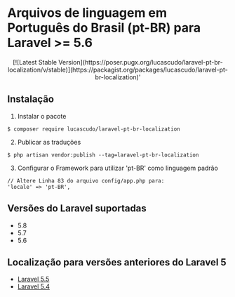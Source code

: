 # Arquivos de linguagem em Português do Brasil (pt-BR) para Laravel >= 5.6

<p align="center">
[![Latest Stable Version](https://poser.pugx.org/lucascudo/laravel-pt-br-localization/v/stable)](https://packagist.org/packages/lucascudo/laravel-pt-br-localization)'
</p>

## Instalação

1. Instalar o pacote
  ```shell
  $ composer require lucascudo/laravel-pt-br-localization
  ```
2. Publicar as traduções
  ```shell
  $ php artisan vendor:publish --tag=laravel-pt-br-localization
  ```
3. Configurar o Framework para utilizar 'pt-BR' como linguagem padrão
  ```
  // Altere Linha 83 do arquivo config/app.php para:
  'locale' => 'pt-BR',
  ```
## Versões do Laravel suportadas

* 5.8
* 5.7
* 5.6

## Localização para versões anteriores do Laravel 5
  
* [Laravel 5.5](https://github.com/enniosousa/laravel-5.5-pt-BR-localization)
* [Laravel 5.4](https://github.com/Leomhl/laravel-5.4-pt-br-localization)
